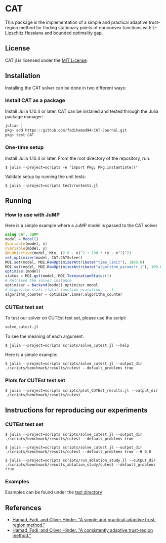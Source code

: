 # CAT
This package is the implementation of a simple and practical adaptive trust-region method for finding stationary points of nonconvex functions with L-Lipschitz Hessians and bounded optimality gap.

## License
CAT.jl is licensed under the [MIT License](https://github.com/fadihamad94/CAT-Journal/blob/master/LICENSE).

## Installation
Installing the CAT solver can be done in two different ways:

### Install CAT as a package
Install Julia 1.10.4 or later. CAT can be installed and tested through the Julia package manager:

```julia
julia> ]
pkg> add https://github.com/fadihamad94/CAT-Journal.git
pkg> test CAT
```

### One-time setup
Install Julia 1.10.4 or later. From the root directory of the repository, run:

```console
$ julia --project=scripts -e 'import Pkg; Pkg.instantiate()'
```

Validate setup by running the unit tests:

```console
$ julia --project=scripts test/runtests.jl
```

## Running

### How to use with JuMP
Here is a simple example where a JuMP model is passed to the CAT solver
```julia
using CAT, JuMP
model = Model()
@variable(model, x)
@variable(model, y)
@NLobjective(model, Min, (2.0 - x)^2 + 100 * (y - x^2)^2)
set_optimizer(model, CAT.CATSolver)
MOI.set(model, MOI.RawOptimizerAttribute("time_limit"), 1800.0)
MOI.set(model, MOI.RawOptimizerAttribute("algorithm_params!r_1"), 100.0)
optimize!(model)
status = MOI.get(model, MOI.TerminationStatus())
# Retrieve the solver instance
optimizer = backend(model).optimizer.model
# Algorithm stats (total function evalation, ...)
algorithm_counter = optimizer.inner.algorithm_counter
```

### CUTEst test set
To test our solver on CUTEst test set, please use the script:

```julia
solve_cutest.jl
```

To see the meaning of each argument:

```shell
$ julia --project=scripts scripts/solve_cutest.jl --help
```

Here is a simple example:

```shell
$ julia --project=scripts scripts/solve_cutest.jl --output_dir ./scripts/benchmark/results/cutest --default_problems true
```

### Plots for CUTEst test set
```shell
$ julia --project=scripts scripts/plot_CUTEst_results.jl --output_dir ./scripts/benchmark/results/cutest
```

## Instructions for reproducing our experiments

### CUTEst test set

```shell
$ julia --project=scripts scripts/solve_cutest.jl --output_dir ./scripts/benchmark/results/cutest --default_problems true
```

```shell
$ julia --project=scripts scripts/solve_cutest.jl --output_dir ./scripts/benchmark/results/cutest --default_problems true --θ 0.0
```

```shell
$ julia --project=scripts scripts/run_ablation_study.jl --output_dir ./scripts/benchmark/results_ablation_study/cutest --default_problems true
```

### Examples
Examples can be found under the [test directory](https://github.com/fadihamad94/CAT-Journal/tree/master/test)

## References
* [Hamad, Fadi, and Oliver Hinder. "A simple and practical adaptive trust-region method."](https://arxiv.org/abs/2412.02079)
* [Hamad, Fadi, and Oliver Hinder. "A consistently adaptive trust-region method."](https://proceedings.neurips.cc/paper_files/paper/2022/hash/2c19666cbb2c14d45d39e2dcf6ab0b99-Abstract-Conference.html)
